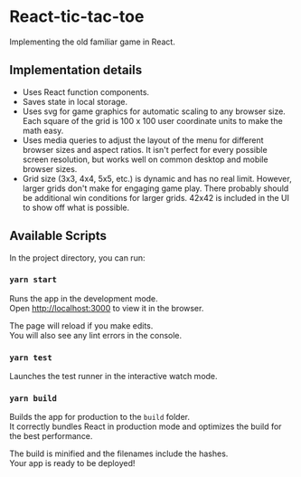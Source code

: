 # React-tic-tac-toe

Implementing the old familiar game in React.

## Implementation details

- Uses React function components.
- Saves state in local storage.
- Uses svg for game graphics for automatic scaling to any browser size. Each square of the grid is 100 x 100 user coordinate units to make the math easy.
- Uses media queries to adjust the layout of the menu for different browser sizes and aspect ratios. It isn't perfect for every possible screen resolution, but works well on common desktop and mobile browser sizes.
- Grid size (3x3, 4x4, 5x5, etc.) is dynamic and has no real limit. However, larger grids don't make for engaging game play. There probably should be additional win conditions for larger grids. 42x42 is included in the UI to show off what is possible.

## Available Scripts

In the project directory, you can run:

### `yarn start`

Runs the app in the development mode.\
Open [http://localhost:3000](http://localhost:3000) to view it in the browser.

The page will reload if you make edits.\
You will also see any lint errors in the console.

### `yarn test`

Launches the test runner in the interactive watch mode.

### `yarn build`

Builds the app for production to the `build` folder.\
It correctly bundles React in production mode and optimizes the build for the best performance.

The build is minified and the filenames include the hashes.\
Your app is ready to be deployed!
